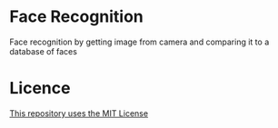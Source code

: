 # Face Recognition
Face recognition by getting image from camera and comparing it to a database of faces

# Licence
[This repository uses the MIT License](https://github.com/callingpizza/face_recognition_project/blob/master/LICENSE)

